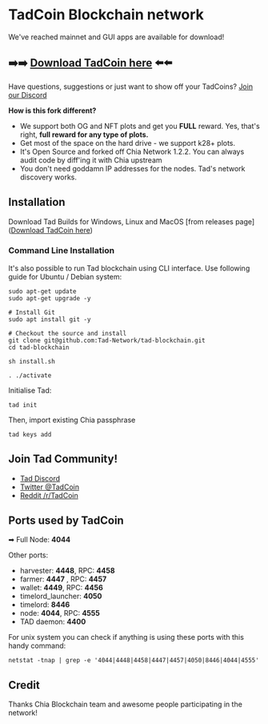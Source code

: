 # TadCoin Blockchain network

We've reached mainnet and GUI apps are available for download! 
## :arrow_right::arrow_right: [Download TadCoin here](https://github.com/Tad-Network/tad-blockchain/releases) :arrow_left::arrow_left:

Have questions, suggestions or just want to show off your TadCoins? [Join our Discord](https://discord.gg/mwZF9DX544)

**How is this fork different?**

* We support both OG and NFT plots and get you **FULL** reward. Yes, that's right, **full reward for any type of plots.**
* Get most of the space on the hard drive - we support k28+ plots.  
* It's Open Source and forked off Chia Network 1.2.2. You can always audit code by diff'ing it with Chia upstream
* You don't need goddamn IP addresses for the nodes. Tad's network discovery works.


## Installation

Download Tad Builds for Windows, Linux and MacOS [from releases page]([Download TadCoin here](https://github.com/Tad-Network/tad-blockchain/releases))

### Command Line Installation

It's also possible to run Tad blockchain using CLI interface. Use following guide for Ubuntu / Debian system:

```shell
sudo apt-get update
sudo apt-get upgrade -y

# Install Git
sudo apt install git -y

# Checkout the source and install
git clone git@github.com:Tad-Network/tad-blockchain.git 
cd tad-blockchain

sh install.sh

. ./activate
```

Initialise Tad:
```shell
tad init
```

Then, import existing Chia passphrase
```shell
tad keys add
```

## Join Tad Community!

* [Tad Discord](https://discord.gg/mwZF9DX544)
* [Twitter @TadCoin](https://twitter.com/TadCoin)
* [Reddit /r/TadCoin](https://www.reddit.com/r/TadCoin/) 
                                                        
## Ports used by TadCoin

➡ Full Node: **4044** 

Other ports: 
- harvester: **4448**, RPC: **4458**
- farmer: **4447** , RPC: **4457**
- wallet: **4449**, RPC: **4456**
- timelord_launcher: **4050**
- timelord: **8446**
- node: **4044**, RPC: **4555**
- TAD daemon: **4400**

For unix system you can check if anything is using these ports with this handy command:
```
netstat -tnap | grep -e '4044|4448|4458|4447|4457|4050|8446|4044|4555'
```
                                                              
## Credit

Thanks Chia Blockchain team and awesome people participating in the network!
